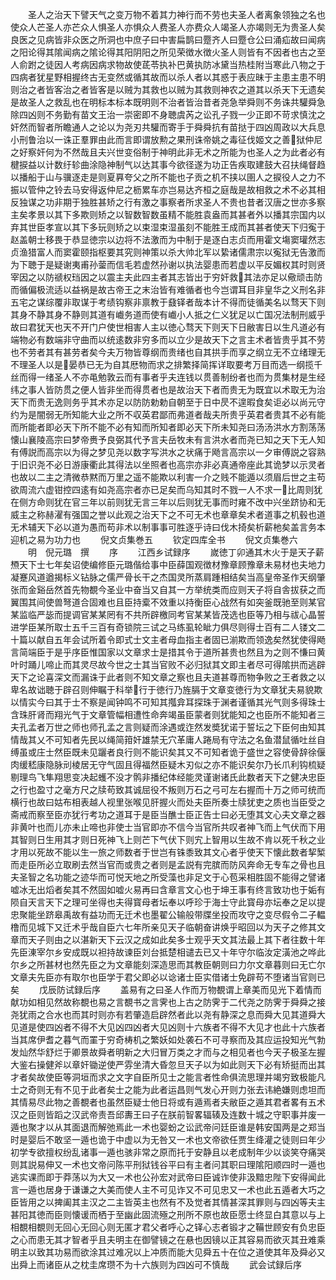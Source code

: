 <!-- { "loadSidebar": true } -->
　　圣人之治天下譬天气之变万物不着其力神行而不劳也夫圣人者离象领独之名也使众人芒圣人亦芒众人惧圣人亦惧众人费圣人亦费众人竭圣人亦竭则无为贵圣人矣良医之见病皆非众医之所洞也中庶子曰中害扁鹊曰蹷齐人曰蹷仓公曰涌疝故曰闻病之阳论得其隂闻病之隂论得其阳阴阳之所见荣徴水徴火圣人则皆有不因者也古之至人俞跗之徒因人考病因病求物故使茋苓执补巴黄执防冰黛当热桂附当寒此八物之于四病者犹星野相握终古无变然或循其故而以杀人者以其惑于表应昧于主患主患不明则治之者皆客治之者皆客是以贼为其救也以贼为其救则神农之道其以杀天下无遗矣是故圣人之救乱也在明标本标本既明则不治者皆治昔者尧急举舜则不务诛共驩舜急除四凶则不务勤有苗文王治一崇密即不身聴虞芮之讼孔子戮一少正即不苛求慎沈之奸然而智者所瞻通人之论以为尧刃共驩而寄手于舜舜抗有苗挞于四凶周政以大兵息小刑鲁治以一诛正羣罪由此而言即谓放勲之果刑诛帝姚之毒征伐姬文之善狱仲尼之好察奸何为不然哉且夫兴世变俗制于神明此非无术之所能为也圣人之为此者必有楗捩益以计数纡轸曲涂隐神制气以达其事今欲径遂为功正告疾取建鼓大召扶绳督趋以播船于山与骥逐走是则夏奡夸父之所不能也子贡之机不挟以圉人之捩役人之力不振以管仲之铃去马安得返仲尼之枥累车亦岂易达齐桓之庭哉是故相救之术不必其相反独谋之功非期于独胜甚矫之行有激之事察者所求圣人不贵也昔者汉唐之世亦多察主矣孝景以其下多欺则矫之以智数智数虽精不能胜袁盎而其甚者外以播其宗国内以弃其世臣孝宣以其下多玩则矫之以束湿束湿虽刻不能胜王成而其甚者使天下归寃于赵盖朝士移畏于恭显徳宗以边将不法激而为中制于是逐白志贞而用霍文塲窦瓘然志贞渔猎富人而窦霍颐指枢要其究则神策以杀大帅北军以絷诸儒肃宗以寃狱无告激而为下聴于是疑谢夷甫孙蓥而信毛若虚然孙谢以执法婴患而若虚以平反媚权其时则贤宰因之以防禠权珰因之以震主夫此四主者其志皆出于穷奸救其法亦足以儆顽击防而循偏极流适以益祸是故古帝王之末治皆有难循者也今岂谓耳目非皇华之义刑名非五宅之谋综覆非取谋于考绩钩察非禀教于鼗铎者哉本计不得而徒循美名以骛天下则其身不静其身不静则其道有巇务道而使有巇小人抵之仁义犹足以亡国况法制刑威乎故曰君犹天也天不开门户使世相害人主以徳心骛天下则天下日敝害日以生凡道必有端物必有数端非守曲而以统逺数非穷多而以立少是故天下之言主术者皆贵乎其不劳也不劳者其有甚劳者矣今夫万物皆尊纲而贵绪也自其拱手而享之纲立无不立绪理无不理圣人以是晏恭已无为自其厯物而求之排繁择简挥详取要考万目而选一纲揽千丝而得一绪圣人不亦黾勉敦云而有事者乎夫连钱以贯善制纷者也而为贯集材是生经纬之事人皆防贯之便人皆非坐而得贯者也是故治天下者而贵无为既宜以术取无为治天下而贵无逸则务乎其术亦足以防防勅勅自朝至于日中昃不遑暇食矣讵必以尚元守约为是闇弱无所知能大业之所不収英君鄙而弗道者哉夫所贵乎英君者贵其不必有能而所能者即必天下所不能不必有知而所知者即必天下所未知尧曰汤汤洪水方割荡荡懐山襄陵高宗曰梦帝赉予良弼其代予言夫岳牧未有言洪水者而尧已知之天下无人知有傅説而高宗以为得之梦见尧以数字写洪水之状痛于飏言高宗以一夕审傅説之容熟于旧识尧不必日游康衢此其得法以坐照者也高宗亦非必真通帝座此其诡梦以示灵者也故以二主之清微恭黙而万里之遥不能欺以利害一介之贱不能遁以须眉后世之主苟欲周流六虚钳控四逺有如尧高宗者亦已足矣而乌知其时不戮一人不求一比周则犹在侧方命则犹在官三年以前则犹无言三年以后则犹无事而时雍不改中兴坐跻协和无威主之称赫濯有强国之誉以此观之治天下之不可无术也章章矣术者道事之机毂也道无术辅天下必以道为愚而苟非术以制事事可胜逐乎诗曰伐木掎矣析薪杝矣盖言务本迎机之易为功力也
　　倪文贞集巻五
　　钦定四库全书
　　倪文贞集巻六
　　明　倪元璐　撰
　　序
　　江西乡试録序
　　嵗徳丁卯通其木火于是天子薪槱天下士七年矣诏使编修臣元璐偕给事中臣薛国观徴材豫章顾豫章未易材也夫地力凝蹇风道遒揭标义钻脉之儒严骨长干之杰国灵所蒸肩踵相结矣当高皇帝圣作天纲肇张而金谿岳然首先物覩今圣业中奋当又自其一方举统类而应则天子将自舎拔获之而翼围其间使兽弩道合固难也且臣持槖不效重以持衡臣心战然有如突釜既驰至则某官某监临严毖而提调官某某罔有不共所辟檄同考官某某皆茂选也臣等乃相与祓心晶誓进学臣某所取士五千三百有奇锁院三试之马练虱轮眦力俱尽则得士百有二人镂文二十篇以献自五年会试所着令即式士文主者母血指主者固已湔欺而领逸矣然犹使得飏言简端臣于是乎序臣惟国家以文章求士是措其令于道所甚贵也然且为之则不慊曰黄叶时踊儿啼止而其灵尽故今世之士其当官败不必归狱其文即主者尽可得隂拱而逃辟天下之论喜深文而漏诛于此者则不知文章之察也且夫道甚尊而物争败之王者救之以卑名故诎聴于辟召则伸瞩于科举行于徳行乃旌膈于文章变徳行为文章犹夫易貌欺以情实今曰其于士不察是闻钟鸣不可知其摦弇耳探珠于渊者谨循其光气则多得珠士含珠肝肾而翔光气于文章管幅相遭性命奔竭虽臣蒙者则犹能知之也臣所不能知者三夫孔孟者万世之师也师孔孟之言则疑而涂遇或迮然发奬犹诺于誓坛之下臣何由知其情哉其乂不可知者先民以绳简箝奸雄禁无穴革庸人踡局有守法之名鱼潜鼠循吐丝自缚虽或庄士然臣既未见躧者良行则不能识矣其又不可知者诡于盛世之容使骨辞徐偃肉缓嵇康隐脉刓棱居无守气固且得福然臣疑木刃似之亦不能识矣尔乃长爪利钩梳疑剔理鸟飞隼翔思变决起蠖不没才鹘非播纪体经能灵谨谢诸氏此数者天下之健决忠臣之行也盈寸之毫方尺之牍苟致其诚屈役不叛则万石之弓可左右握而十万之师可统而横行也故曰姑布相表越人视里张喉见肝握火而处夫臣所奏士牍犹吏之质也当臣受之斋戒而察至臣亦犹行考功之道耳于是臣当醮士臣正告士曰必无堕其文心夫文章之器非黄叶也而儿亦未止啼也非使士当官即亦不信今当官所共叹者神飞而上气伏而下用其智则日生用其才则日死神飞上则芒下气伏下则宄上智用以生故不肯以死千秋之业才用以死故不能以生一旅之师数者于世岂有铢黍致其文心者乎使天下懐此数者挈椠而走臣所必立取刷去然当官而或贵之者则是孟説有完膑而防风奔命无专车之骨也且夫圣智之名功能之迹华而可悦天地之所受藻也非足文于心苞采相胜固不能得之譬诸嘘冰无出熖者矣其不然固如嘘火易再曰含章言文心也于坤王事有终言致功也于姤有陨自天言天下之理可坐得也夫得寳母者坛奉以呼珍于海士守此寳母亦坛奉之足以提忠聚能坐跻皋禹故有益功而无迁术也墨翟公输般带牒坐投而攻守之变尽假令二子輼橹而见城下又迁术乎哉自臣六七年所亲见天子临朝奋讲焕乎昭回以为天子之修其文章而天子则由之以湛新天下云汉之成如此矣多士观乎天文其法最上其下者往数十年先臣涷宰尔乡安成既以袒持故谏臣刘台抵楚相谴去已又十年守尔临汝定潢池之哗此尔乡之所甚材也然先臣之为文章能刻深造思而其教臣朝则曰力尔文章暮则曰无亡尔文章夫先臣亦有取尔也臣学于君父即必以谂诸士臣实借诸士免辟苟不堕诸当官则已矣
　　戊辰防试録后序
　　盖易有之曰圣人作而万物覩谓上章美而见光下着情而献功如相见然故称覩也易之言覩书之言霁也上古之防霁于二代尧之防霁于舜舜之接尧犹雨之合水也而其时则亦有若肇造启辟然者此以尧有静深之息而舜大见其道舜大见道是使四凶者不得不大见凶四凶者大见凶则十六族者不得不大见才也此十六族者当其席伊耆之暮气而罣于穷奇梼机之繁妖如处袭石不可寻察而及其应运投知光气勃发灿然华舒烂于卿景故舜者明新之大归冒万类之才而与之相见者也今天子极圣左握大鉴右操健斧以章奸锄逆使严雰坐清大昏忽旦天子以为如此则天下必有矫挺而出其才者矣故使臣等洞垣而求之文字自臣所见士之能言者性命俱流思理并竭穷致极能凡士之奇则无有不见于此者矣士之能为此者运昌则气发心开则力张去讳絶嫌则虑坦而其情易尽此物之善覩者也虽然臣疑士他日将或有遁焉者夫敝臣之遁其君者畧有五术汉之臣则皆蹈之汉武帝责吾邱夀王曰子在朕前智畧辐辏及连数十城之守职事并废一遁也聚才以从其面退而解弛焉此一术也婴蚡之讼武帝问廷臣谁是韩安国两是之郑当时是婴后不敢坚一遁也诡于中虚以为无咎又一术也文帝欲任贾生绛灌之徒则曰年少初学专欲擅权纷乱诸事一遁也骇非常之原而托于安静且以老成制年少以谈笑夺痛哭则其説易伸又一术也文帝问陈平刑狱钱谷平曰有主者问其职曰理隂阳顺四时一遁也逃实课而即于莽荡以为大又一术也公孙宏对武帝曰臣诚诈使非汲黯忠陛下安得闻此言一遁也居身于谦谦之大美而使人主不可见诈又不可见忠又一术也此五遁者大巧之臣皆用之以捭阖其主汉之二主皆英主也然有不及觉者其情甚深其罪则与四凶等夫主甚阳其徳而臣则懐谖而栖于至幽此固流殛之刑所不原也故臣愿士终显白其意以与上相覩相覩则无回心无回心则无匿才君父者呼心之铎心志者锻才之鞴世顾安有负忠臣之心而患无其才智者乎且夫明主在御譬镜之在悬也因镜以正其容易而欲灭其丑难乘明主以致其功易而欲涂其过难况以上冲质而能大见舜五十在位之道使其年及舜必又出舜上而诸臣从之枕圭席瓒不为十六族则为四凶可不慎哉
　　武会试録后序
